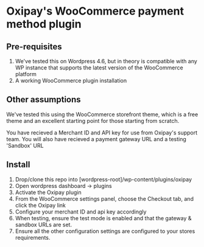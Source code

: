 # Oxipay's WooCommerce payment method plugin

## Pre-requisites
1. We've tested this on Wordpress 4.6, but in theory is compatible with any WP instance that supports the latest version of the WooCommerce platform
2. A working WooCommerce plugin installation

## Other assumptions
We've tested this using the WooCommerce storefront theme, which is a free theme and an excellent starting point for those starting from scratch.

You have recieved a Merchant ID and API key for use from Oxipay's support team. You will also have recieved a payment gateway URL and a testing 'Sandbox' URL 

## Install
1. Drop/clone this repo into [wordpress-root]/wp-content/plugins/oxipay
2. Open wordpress dashboard -> plugins
3. Activate the Oxipay plugin
4. From the WooCommerce settings panel, choose the Checkout tab, and click the Oxipay link
5. Configure your merchant ID and api key accordingly
6. When testing, ensure the test mode is enabled and that the gateway & sandbox URLs are set.
7. Ensure all the other configuration settings are configured to your stores requirements.
